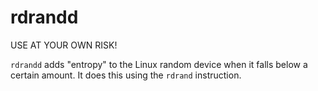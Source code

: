 # rdrandd
USE AT YOUR OWN RISK!

`rdrandd` adds "entropy" to the Linux random device when it falls below a certain amount. It does this using the `rdrand` instruction.

